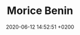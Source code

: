 ---
layout: event
title:  "Morice Benin"
date:   2020-06-12 14:52:51 +0200
categories: event juin-2020
img: benin.jpg
---